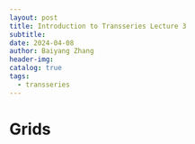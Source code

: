 ```yaml
---
layout: post
title: Introduction to Transseries Lecture 3
subtitle: 
date: 2024-04-08
author: Baiyang Zhang
header-img: 
catalog: true
tags:
  - transseries
---
```



# Grids


